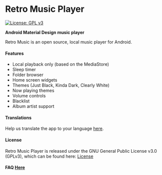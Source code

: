# Retro Music Player

[![License: GPL v3](https://img.shields.io/badge/License-GPL%20v3-blue.svg)](https://github.com/h4h13/RetroMusicPlayer/blob/master/LICENSE.txt)

**Android Material Design music player**

Retro Music is an open source, local music player for Android.

#### Features

- Local playback only (based on the MediaStore)
- Sleep timer
- Folder browser
- Home screen widgets
- Themes (Just Black, Kinda Dark, Clearly White)
- Now playing themes
- Volume controls
- Blacklist
- Album artist support

#### Translations
Help us translate the app to your language [here](http://monkeycodeapp.oneskyapp.com/collaboration/project?id=238534).


#### License

Retro Music Player is released under the GNU General Public License v3.0 (GPLv3), which can be found here: [License](LICENSE.md)

#### FAQ [Here](FAQ.md)

